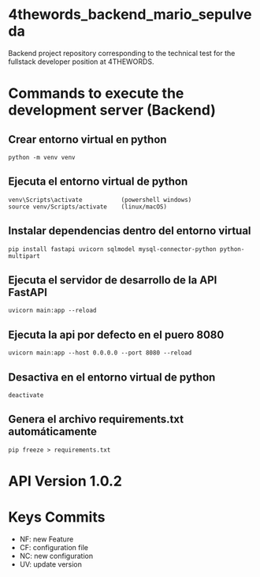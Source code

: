 # 4thewords_backend_mario_sepulveda
Backend project repository corresponding to the technical test for the fullstack developer position at 4THEWORDS.

# Commands to execute the development server (Backend)

## Crear entorno virtual en python
    python -m venv venv

## Ejecuta el entorno virtual de python 
    venv\Scripts\activate           (powershell windows)
    source venv/Scripts/activate    (linux/macOS)

## Instalar dependencias dentro del entorno virtual
    pip install fastapi uvicorn sqlmodel mysql-connector-python python-multipart

## Ejecuta el servidor de desarrollo de la API FastAPI
    uvicorn main:app --reload

## Ejecuta la api por defecto en el puero 8080
    uvicorn main:app --host 0.0.0.0 --port 8080 --reload

## Desactiva en el entorno virtual de python
    deactivate

## Genera el archivo requirements.txt automáticamente
    pip freeze > requirements.txt

# API Version 1.0.2

# Keys Commits

* NF: new Feature
* CF: configuration file
* NC: new configuration
* UV: update version                




